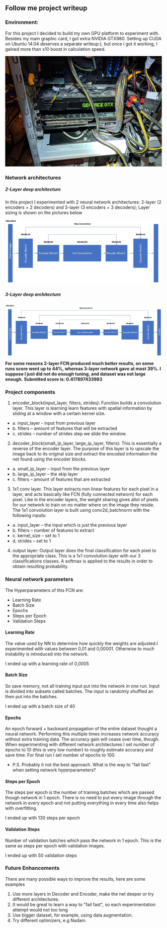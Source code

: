 ## Follow me project writeup

### Environment:

For this project I decided to build my own GPU platform to experiment with. Besides my main graphic card, I got extra NVIDIA GTX980. Setting up CUDA on Ubuntu 14.04 deserves a separate writeup:), but once i got it working, I gained more than x10 boost in calculation speed.

[gtx]:./images/GTX.jpg
![gpu][gtx]


### Network architectures

[2lnn]:./images/2_layers_nn.jpg
[3lnn]:./images/3_layers_nn.jpg

##### 2-Layer deep architecture

In this project I experimented with 2 neural network architectures: 2-layer (2 encoders + 2 decoders) and 3-layer (3 encoders + 3 decoders);
Layer sizing is shown on the pictures below

![nn 1][2lnn]


##### 3-Layer deep architecture

![nn 2][3lnn]


**For some reasons 2-layer FCN produced much better results, on some runs score went up to 44%, whereas 3-layer network gave at most 39%. I suppose I just did not do enough tuning, and dataset was not large enough.**
**Submitted score is: 0.417897433983**

### Project components

1. encoder_block(input_layer, filters, strides):
Function builds a convolution layer. This layer is learning learn features with spatial
information by sliding at a window with a certain kernel size. 

  * a. input_layer - input from previous layer 
  * b. filters – amount of features that will be extracted 
  * c. strides – number of strides step we slide the window.

2. decoder_block(small_ip_layer, large_ip_layer, filters):
This is essentially a reverse of the encoder layer. The purpose of this layer is to
upscale the image back to its original size and extract the encoded information the net found
using the encoder blocks. 

  * a. small_ip_layer – input from the previous layer
  * b. large_ip_layer – the skip layer
  * c. filters – amount of features that are extracted


3. 1x1 conv layer. 
This layer extracts non linear features for each pixel in a
layer, and acts basically like FCN (fully connected networn) for each pixel. Like in the encoder layers, the weight
sharing gives allot of pixels for our network to train on no matter where on the image
they reside. The 1x1 convolution layer is built using conv2d_batchnorm with the following
inputs:
  * a. input_layer – the input which is just the previous layer
  * b. filters – number of features to extract
  * c. kernel_size – set to 1
  * d. strides – set to 1

4. output layer:
Output layer does the final classification for each pixel to the appropriate class. This is a 1x1
convolution layer with our 3 classifications classes. A softmax is applied to the results in
order to obtain resulting probability.


### Neural network parameters

The Hyperparameters of this FCN are:

* Learning Rate
* Batch Size
* Epochs
* Steps per Epoch
* Validation Steps

#### Learning Rate

The value used by NN to determine how quickly the weights are adjusted.I experimented with values between 0,01 and 0,00001. Otherwise to much instability is introduced into the network.

I ended up with a learning rate of 0,0005

#### Batch Size

So save memory, not all training input put into the network in one run. Input is divided into subsets called batches. The input is randomly shuffled an then put into the batches.

I ended up with a batch size of 40

#### Epochs

An epoch forward + backward propagation of the entire dataset thought a neural network. Performing this multiple times increases network accuracy without extra training data. The accuracy gain will cease over time, though.
When experimenting with different network architectures I set number of epochs to 10 (this is very low number)  to roughly estimate accuracy and save time. For final run I set number of epochs to 100.
* P.S. Probably it not the best approach. What is the way to "fail fast" when setting network hyperparameters?

#### Steps per Epoch

The steps per epoch is the number of training batches which are passed though network in 1 epoch. There is no need to put every image through the network in every epoch and not putting everything in every time also helps with overfitting.

I ended up with 130 steps per epoch

#### Validation Steps

Number of validation batches which pass the network in 1 epoch. This is the same as steps per epoch with validation images.

I ended up with 50 validation steps


### Future Enhancements

There are many possible ways to improve the results, here are some examples

1. Use more layers in Decoder and Encoder, make the net deeper or try different architectures.
2. It would be great to learn a way to "fail fast", so each experimentation attempt would not too long
3. Use bigger dataset, for example, using data augmentation.
4. Try different optimizers, e.g Nadam.
